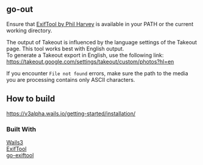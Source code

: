 ## go-out

Ensure that [ExifTool by Phil Harvey](https://exiftool.org/) is available in your PATH or the current working directory.

The output of Takeout is influenced by the language settings of the Takeout page. This tool works best with English output.  
To generate a Takeout export in English, use the following link:  
https://takeout.google.com/settings/takeout/custom/photos?hl=en

If you encounter `File not found` errors, make sure the path to the media you are processing contains only ASCII characters.

## How to build

https://v3alpha.wails.io/getting-started/installation/

### Built With

[Wails3](https://wails.io/)  
[ExifTool](https://exiftool.org/)  
[go-exiftool](https://github.com/barasher/go-exiftool)
